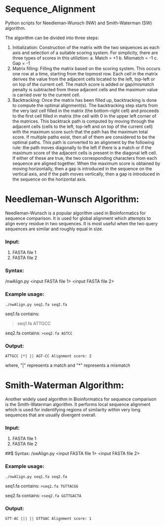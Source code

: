 # Sequence_Alignment

Python scripts for Needleman-Wunsch (NW) and Smith-Waterman (SW) algorithm.

The algorithm can be divided into three steps:
1. Initialization: Construction of the matrix with the two sequences as each axis and selection of a suitable scoring system. For simplicity, there are three types of scores in this utiliztion:
a. Match = +1
b. Mismatch = -1
c. Gap = -1
2. Matrix filling: Filling the matrix based on the scoring system. This occurs one row at a time, starting from the topmost row. Each cell in the matrix derives the value from the adjacent cells located to the left, top-left or on top of the current cell. The match score is added or gap/mismatch penalty is subtracted from these adjacent cells and the maximum value is carried over to the current cell.
3. Backtracking: Once the matrix has been filled up, backtracking is done to compute the optimal alignment(s). The backtracking step starts from the very last cell filled in the matrix (the bottom-right cell) and proceeds to the first cell filled in matrix (the cell with 0 in the upper left corner of the matrices. This backtrack path is computed by moving through the adjacent cells (cells to the left, top-left and on top of the current cell) with the maximum score such that the path has the maximum total score. If multiple paths exist, then all of them are considered to be the optimal paths. This path is converted to an alignment by the following rule: the path moves diagonally to the left if there is a match or if the maximum score of the adjacent cells is present in the diagonal left cell. If either of these are true, the two corresponding characters from each sequence are aligned together. When the maximum score is obtained by moving horizontally, then a gap is introduced in the sequence on the vertical axis, and if the path moves vertically, then a gap is introduced in the sequence on the horizontal axis.

# Needleman-Wunsch Algorithm:
Needleman-Wunsch is a popular algorithm used in Bioinformatics for sequence comparison. It is used for global alignment which attempts to align every residue in two sequences. It is most useful when the two query sequences are similar and roughly equal in size.
### Input:
1. FASTA file 1
2. FASTA file 2

### Syntax:
/nwAlign.py <input FASTA file 1> <input FASTA file 2>

### Example usage:
`./nwAlign.py seq1.fa seq2.fa`

seq1.fa contains:
>seq1.fa
ATTGCC

seq2.fa contains:
`>seq2.fa
AGTCC`

### Output:
`ATTGCC
|*| ||
AGT-CC
Alignment score: 2`

where, "|" represents a match and "*" represents a mismatch

# Smith-Waterman Algorithm:
Another widely used algorithm in Bioinformatics for sequence comparison is the Smith-Waterman algorithm. It performs local sequence alignment which is used for indentifying regions of similarity within very long sequences that are usually divergent overall.
### Input:
1. FASTA file 1
2. FASTA file 2

##$ Syntax:
/swAlign.py <input FASTA file 1> <input FASTA file 2>

### Example usage:
`./nwAlign.py seq1.fa seq2.fa`

seq1.fa contains:
`>seq1.fa
TGTTACGG`

seq2.fa contains:
`>seq2.fa
GGTTGACTA`

### Output:
`GTT-AC
 ||| ||
 GTTGAC
 Alignment score: 1`

